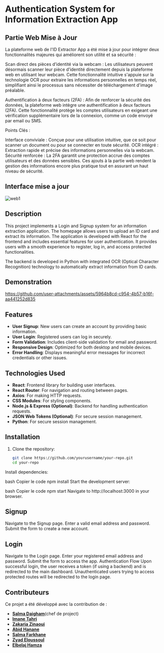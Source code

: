 
# Authentication System for Information Extraction App
## Partie Web Mise à Jour
La plateforme web de l'ID Extractor App a été mise à jour pour intégrer deux fonctionnalités majeures qui améliorent son utilité et sa sécurité :

Scan direct des pièces d’identité via la webcam :
Les utilisateurs peuvent désormais scanner leur pièce d’identité directement depuis la plateforme web en utilisant leur webcam. Cette fonctionnalité intuitive s'appuie sur la technologie OCR pour extraire les informations personnelles en temps réel, simplifiant ainsi le processus sans nécessiter de téléchargement d'image préalable.

Authentification à deux facteurs (2FA) :
Afin de renforcer la sécurité des données, la plateforme web intègre une authentification à deux facteurs (2FA). Cette fonctionnalité protège les comptes utilisateurs en exigeant une vérification supplémentaire lors de la connexion, comme un code envoyé par email ou SMS.

Points Clés :

Interface conviviale : Conçue pour une utilisation intuitive, que ce soit pour scanner un document ou pour se connecter en toute sécurité.
OCR intégré : Extraction rapide et précise des informations personnelles via la webcam.
Sécurité renforcée : La 2FA garantit une protection accrue des comptes utilisateurs et des données sensibles.
Ces ajouts à la partie web rendent la gestion des informations encore plus pratique tout en assurant un haut niveau de sécurité.
## Interface mise a jour 
![web1](https://github.com/user-attachments/assets/447f1132-819a-4870-8771-8eb596ac5c53)


## Description
This project implements a Login and Signup system for an information extraction application. The homepage allows users to upload an ID card and extract its information. The application is developed with React for the frontend and includes essential features for user authentication. It provides users with a smooth experience to register, log in, and access protected functionalities.

The backend is developed in Python with integrated OCR (Optical Character Recognition) technology to automatically extract information from ID cards.

## Demonstration




https://github.com/user-attachments/assets/5964b8cd-c954-4b57-b16f-aa441252d835


## Features
- **User Signup**: New users can create an account by providing basic information.
- **User Login**: Registered users can log in securely.
- **Form Validation**: Includes client-side validation for email and password.
- **Responsive Design**: Optimized for both desktop and mobile devices.
- **Error Handling**: Displays meaningful error messages for incorrect credentials or other issues.

## Technologies Used
- **React**: Frontend library for building user interfaces.
- **React Router**: For navigation and routing between pages.
- **Axios**: For making HTTP requests.
- **CSS Modules**: For styling components.
- **Node.js & Express (Optional)**: Backend for handling authentication requests.
- **JSON Web Tokens (Optional)**: For secure session management.
- **Python**: For secure session management.

## Installation

1. Clone the repository:
   ```bash
   git clone https://github.com/yourusername/your-repo.git
   cd your-repo
Install dependencies:

bash
Copier le code
npm install
Start the development server:

bash
Copier le code
npm start
Navigate to http://localhost:3000 in your browser.



## Signup
Navigate to the Signup page.
Enter a valid email address and password.
Submit the form to create a new account.
## Login
Navigate to the Login page.
Enter your registered email address and password.
Submit the form to access the app.
Authentication Flow
Upon successful login, the user receives a token (if using a backend) and is redirected to the main dashboard.
Unauthenticated users trying to access protected routes will be redirected to the login page.





## Contributeurs

Ce projet a été développé avec la contribution de :
- [**Salma Daigham**](https://github.com/salmasd5)(chef de project)
- [**Imane Tahri**](https://github.com/imanetahri123)
- [**Zakaria Zinaoui**](https://github.com/zakariaZinaOui)
- [**Abid Hanane**](https://github.com/hananabid24)
- [**Salma Farkhane**](https://github.com/salmafar)
- [**Zyad Eloussoul**](https://github.com/zyadeloussoul)
- [**Elbelaj Hamza**](https://github.com/hamzaelbellaj)


